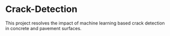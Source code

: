 # Crack-Detection
This project resolves the impact of machine learning based crack detection in concrete and pavement surfaces.
